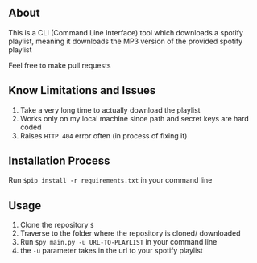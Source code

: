 ## About 


This is a CLI (Command Line Interface) tool which downloads a spotify playlist,
meaning it downloads the MP3 version of the provided spotify playlist

Feel free to make pull requests

## Know Limitations and Issues


1. Take a very long time to actually download the playlist
2. Works only on my local machine since path and secret keys are hard coded
3. Raises `HTTP 404` error often (in process of fixing it)


## Installation Process


Run `$pip install -r requirements.txt` in your command line

## Usage


1. Clone the repository `$`
2. Traverse to the folder where the repository is cloned/ downloaded
3. Run `$py main.py -u URL-TO-PLAYLIST` in your command line
4. the `-u` parameter takes in the url to your spotify playlist

